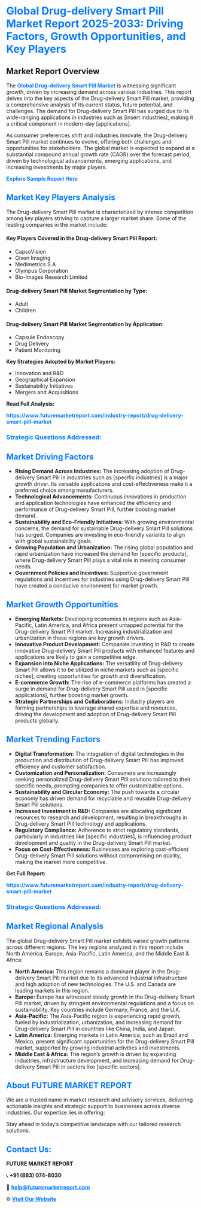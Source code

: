 <h1 style="color: #007BFF;">Global Drug-delivery Smart Pill Market Report 2025-2033: Driving Factors, Growth Opportunities, and Key Players</h1>

<section id="overview">
<h2>Market Report Overview</h2>
<p>The <a href="https://www.futuremarketreport.com/industry-report/drug-delivery-smart-pill-market" style="color: #007BFF; text-decoration: none;"><strong>Global Drug-delivery Smart Pill Market</strong></a> is witnessing significant growth, driven by increasing demand across various industries. This report delves into the key aspects of the Drug-delivery Smart Pill market, providing a comprehensive analysis of its current status, future potential, and challenges. The demand for Drug-delivery Smart Pill has surged due to its wide-ranging applications in industries such as [insert industries], making it a critical component in modern-day [applications].</p>
<p>As consumer preferences shift and industries innovate, the Drug-delivery Smart Pill market continues to evolve, offering both challenges and opportunities for stakeholders. The global market is expected to expand at a substantial compound annual growth rate (CAGR) over the forecast period, driven by technological advancements, emerging applications, and increasing investments by major players.</p>
</section>

<section id="overview">
<p><a href="https://www.futuremarketreport.com/request-sample/reportId=83983" style="color: #007BFF; text-decoration: none;"><strong>Explore Sample Report Here</strong></a></p>
</section>

<section id="key-players">
<h2 style="color: #007BFF;">Market Key Players Analysis</h2>
<p>The Drug-delivery Smart Pill market is characterized by intense competition among key players striving to capture a larger market share. Some of the leading companies in the market include:</p>
<h4>Key Players Covered in the Drug-delivery Smart Pill Report:</h4>
<ul><li>CapsoVision</li><li>Given Imaging</li><li>Medimetrics S.A</li><li>Olympus Corporation</li><li>Bio-Images Research Limited</li></ul>
<h4>Drug-delivery Smart Pill Market Segmentation by Type:</h4>
<ul><li>Adult</li><li>Children</li></ul>

<h4>Drug-delivery Smart Pill Market Segmentation by Application:</h4>
<ul><li>Capsule Endoscopy</li><li>Drug Delivery</li><li>Patient Monitoring</li></ul>
<p><strong>Key Strategies Adopted by Market Players:</strong></p>
<ul>
<li>Innovation and R&D</li>
<li>Geographical Expansion</li>
<li>Sustainability Initiatives</li>
<li>Mergers and Acquisitions</li>
</ul>
</section>

<section>
<p><strong>Read Full Analysis: </strong></p><a href="https://www.futuremarketreport.com/industry-report/drug-delivery-smart-pill-market" style="color: #007BFF; text-decoration: none;"><strong>https://www.futuremarketreport.com/industry-report/drug-delivery-smart-pill-market</strong></a>
<h3 style="color: #007BFF;">Strategic Questions Addressed:</h3>
</section>

<section id="driving-factors">
<h2 style="color: #007BFF;">Market Driving Factors</h2>
<ul>
<li><strong>Rising Demand Across Industries:</strong> The increasing adoption of Drug-delivery Smart Pill in industries such as [specific industries] is a major growth driver. Its versatile applications and cost-effectiveness make it a preferred choice among manufacturers.</li>
<li><strong>Technological Advancements:</strong> Continuous innovations in production and application technologies have enhanced the efficiency and performance of Drug-delivery Smart Pill, further boosting market demand.</li>
<li><strong>Sustainability and Eco-Friendly Initiatives:</strong> With growing environmental concerns, the demand for sustainable Drug-delivery Smart Pill solutions has surged. Companies are investing in eco-friendly variants to align with global sustainability goals.</li>
<li><strong>Growing Population and Urbanization:</strong> The rising global population and rapid urbanization have increased the demand for [specific products], where Drug-delivery Smart Pill plays a vital role in meeting consumer needs.</li>
<li><strong>Government Policies and Incentives:</strong> Supportive government regulations and incentives for industries using Drug-delivery Smart Pill have created a conducive environment for market growth.</li>
</ul>
</section>

<section id="growth-opportunities">
<h2 style="color: #007BFF;">Market Growth Opportunities</h2>
<ul>
<li><strong>Emerging Markets:</strong> Developing economies in regions such as Asia-Pacific, Latin America, and Africa present untapped potential for the Drug-delivery Smart Pill market. Increasing industrialization and urbanization in these regions are key growth drivers.</li>
<li><strong>Innovative Product Development:</strong> Companies investing in R&D to create innovative Drug-delivery Smart Pill products with enhanced features and applications are likely to gain a competitive edge.</li>
<li><strong>Expansion into Niche Applications:</strong> The versatility of Drug-delivery Smart Pill allows it to be utilized in niche markets such as [specific niches], creating opportunities for growth and diversification.</li>
<li><strong>E-commerce Growth:</strong> The rise of e-commerce platforms has created a surge in demand for Drug-delivery Smart Pill used in [specific applications], further boosting market growth.</li>
<li><strong>Strategic Partnerships and Collaborations:</strong> Industry players are forming partnerships to leverage shared expertise and resources, driving the development and adoption of Drug-delivery Smart Pill products globally.</li>
</ul>
</section>

<section id="trending-factors">
<h2 style="color: #007BFF;">Market Trending Factors</h2>
<ul>
<li><strong>Digital Transformation:</strong> The integration of digital technologies in the production and distribution of Drug-delivery Smart Pill has improved efficiency and customer satisfaction.</li>
<li><strong>Customization and Personalization:</strong> Consumers are increasingly seeking personalized Drug-delivery Smart Pill solutions tailored to their specific needs, prompting companies to offer customizable options.</li>
<li><strong>Sustainability and Circular Economy:</strong> The push towards a circular economy has driven demand for recyclable and reusable Drug-delivery Smart Pill solutions.</li>
<li><strong>Increased Investment in R&D:</strong> Companies are allocating significant resources to research and development, resulting in breakthroughs in Drug-delivery Smart Pill technology and applications.</li>
<li><strong>Regulatory Compliance:</strong> Adherence to strict regulatory standards, particularly in industries like [specific industries], is influencing product development and quality in the Drug-delivery Smart Pill market.</li>
<li><strong>Focus on Cost-Effectiveness:</strong> Businesses are exploring cost-efficient Drug-delivery Smart Pill solutions without compromising on quality, making the market more competitive.</li>
</ul>
</section>

<section>
<p><strong>Get Full Report: </strong></p><a href="https://www.futuremarketreport.com/industry-report/drug-delivery-smart-pill-market" style="color: #007BFF; text-decoration: none;"><strong>https://www.futuremarketreport.com/industry-report/drug-delivery-smart-pill-market</strong></a>
<h3 style="color: #007BFF;">Strategic Questions Addressed:</h3>
</section>


<section id="regional-analysis">
<h2 style="color: #007BFF;">Market Regional Analysis</h2>
<p>The global Drug-delivery Smart Pill market exhibits varied growth patterns across different regions. The key regions analyzed in this report include North America, Europe, Asia-Pacific, Latin America, and the Middle East & Africa:</p>
<ul>
<li><strong>North America:</strong> This region remains a dominant player in the Drug-delivery Smart Pill market due to its advanced industrial infrastructure and high adoption of new technologies. The U.S. and Canada are leading markets in this region.</li>
<li><strong>Europe:</strong> Europe has witnessed steady growth in the Drug-delivery Smart Pill market, driven by stringent environmental regulations and a focus on sustainability. Key countries include Germany, France, and the U.K.</li>
<li><strong>Asia-Pacific:</strong> The Asia-Pacific region is experiencing rapid growth, fueled by industrialization, urbanization, and increasing demand for Drug-delivery Smart Pill in countries like China, India, and Japan.</li>
<li><strong>Latin America:</strong> Emerging markets in Latin America, such as Brazil and Mexico, present significant opportunities for the Drug-delivery Smart Pill market, supported by growing industrial activities and investments.</li>
<li><strong>Middle East & Africa:</strong> The region’s growth is driven by expanding industries, infrastructure development, and increasing demand for Drug-delivery Smart Pill in sectors like [specific sectors].</li>
</ul>
</section>

<footer>
<h2 style="color: #007BFF;">About FUTURE MARKET REPORT</h2>
<p>We are a trusted name in market research and advisory services, delivering actionable insights and strategic support to businesses across diverse industries. Our expertise lies in offering:</p>

<p>Stay ahead in today’s competitive landscape with our tailored research solutions.</p>

<h2 style="color: #007BFF;">Contact Us:</h2>
<p><strong>FUTURE MARKET REPORT</strong></p>
<p>📞 <strong>+91 (883) 074-8030</strong></p>
<p>📧 <strong><a href="mailto:help@futuremarketreport.com" style="color: #007BFF;">help@futuremarketreport.com</a></strong></p>
<p>🌐 <strong><a href="https://www.futuremarketreport.com/" style="color: #007BFF;">Visit Our Website</a></strong></p>
</footer>